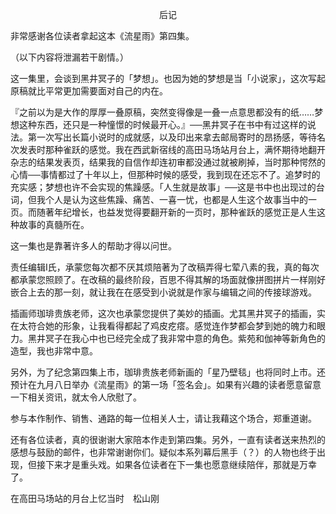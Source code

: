 <p align="center">后记</p>

非常感谢各位读者拿起这本《流星雨》第四集。

（以下内容将泄漏若干剧情。）

这一集里，会谈到黑井冥子的「梦想」。也因为她的梦想是当「小说家」，这次写起原稿就比平常更加需要面对自己的内在。

『之前以为是大作的厚厚一叠原稿，突然变得像是一叠一点意思都没有的纸……梦想这种东西，还只是一种憧憬的时候最开心。』──黑井冥子在书中有过这样的说法。第一次写出长篇小说时的成就感，以及印出来拿去邮局寄时的昂扬感，等待名次发表时那种雀跃的感觉。我在西武新宿线的高田马场站月台上，满怀期待地翻开杂志的结果发表页，结果我的自信作却连初审都没通过就被刷掉，当时那种愕然的心情──事情都过了十年以上，但那种时候的感受，我到现在还忘不了。追梦时的充实感；梦想也许不会实现的焦躁感。「人生就是故事」──这是书中也出现过的台词，但我个人是认为这些焦躁、痛苦、一喜一忧，也都是人生这个故事当中的一页。而随著年纪增长，也益发觉得要翻开新的一页时，那种雀跃的感觉正是人生这种故事的真髓所在。

这一集也是靠著许多人的帮助才得以问世。

责任编辑I氏，承蒙您每次都不厌其烦陪著为了改稿弄得七荤八素的我，真的每次都承蒙您照顾了。在改稿的最终阶段，百思不得其解的场面就像拼图拼片一样刚好嵌合上去的那一刻，就让我在在感受到小说就是作家与编辑之间的传接球游戏。

插画师珈琲贵族老师，这次也承蒙您提供了美妙的插画。尤其黑井冥子的插画，实在太符合她的形象，让我看得都起了鸡皮疙瘩。感觉连作梦都会梦到她的魄力和眼力。黑井冥子在我心中也已经完全成了我非常中意的角色。紫苑和伽神等新角色的造型，我也非常中意。

另外，为了纪念第四集上市，珈琲贵族老师新画的「星乃壁毯」也将同时上市。还预计在九月八日举办《流星雨》的第一场「签名会」。如果有兴趣的读者愿意留意一下相关资讯，就太令人欣慰了。

参与本作制作、销售、通路的每一位相关人士，请让我藉这个场合，郑重道谢。

还有各位读者，真的很谢谢大家陪本作走到第四集。另外，一直有读者送来热烈的感想与鼓励的邮件，也非常谢谢你们。疑似本系列幕后黑手（？）的人物也终于出现，但接下来才是重头戏。如果各位读者在下一集也愿意继续陪伴，那就是万幸了。

在高田马场站的月台上忆当时　松山刚

